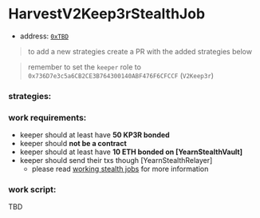 # HarvestV2Keep3rStealthJob

- address: [`0xTBD`](https://etherscan.io/address/0xTBD#code)

> to add a new strategies create a PR with the added strategies below

> remember to set the `keeper` role to `0x736D7e3c5a6CB2CE3B764300140ABF476F6CFCCF` (`V2Keep3r`)

### strategies:



### work requirements:

- keeper should at least have **50 KP3R bonded**
- keeper should **not be a contract**
- keeper should at least have **10 ETH bonded on [YearnStealthVault]**
- keeper should send their txs though [YearnStealthRelayer]
  - please read [working stealth jobs](./working-stealth-jobs.md) for more information

### work script:

TBD
